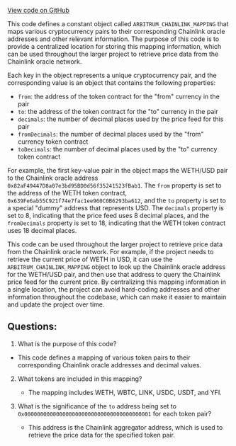 [View code on GitHub](zoo-labs/zoo/blob/master/core/src/config/oracles/chainlink/mappings/arbitrum.ts)

This code defines a constant object called `ARBITRUM_CHAINLINK_MAPPING` that maps various cryptocurrency pairs to their corresponding Chainlink oracle addresses and other relevant information. The purpose of this code is to provide a centralized location for storing this mapping information, which can be used throughout the larger project to retrieve price data from the Chainlink oracle network.

Each key in the object represents a unique cryptocurrency pair, and the corresponding value is an object that contains the following properties:
- `from`: the address of the token contract for the "from" currency in the pair
- `to`: the address of the token contract for the "to" currency in the pair
- `decimals`: the number of decimal places used by the price feed for this pair
- `fromDecimals`: the number of decimal places used by the "from" currency token contract
- `toDecimals`: the number of decimal places used by the "to" currency token contract

For example, the first key-value pair in the object maps the WETH/USD pair to the Chainlink oracle address `0x82aF49447D8a07e3bd95BD0d56f35241523fBab1`. The `from` property is set to the address of the WETH token contract, `0x639Fe6ab55C921f74e7fac1ee960C0B6293ba612`, and the `to` property is set to a special "dummy" address that represents USD. The `decimals` property is set to 8, indicating that the price feed uses 8 decimal places, and the `fromDecimals` property is set to 18, indicating that the WETH token contract uses 18 decimal places.

This code can be used throughout the larger project to retrieve price data from the Chainlink oracle network. For example, if the project needs to retrieve the current price of WETH in USD, it can use the `ARBITRUM_CHAINLINK_MAPPING` object to look up the Chainlink oracle address for the WETH/USD pair, and then use that address to query the Chainlink price feed for the current price. By centralizing this mapping information in a single location, the project can avoid hard-coding addresses and other information throughout the codebase, which can make it easier to maintain and update the project over time.
## Questions: 
 1. What is the purpose of this code?
   - This code defines a mapping of various token pairs to their corresponding Chainlink oracle addresses and decimal values.

2. What tokens are included in this mapping?
   - The mapping includes WETH, WBTC, LINK, USDC, USDT, and YFI.

3. What is the significance of the `to` address being set to `0x0000000000000000000000000000000000000001` for each token pair?
   - This address is the Chainlink aggregator address, which is used to retrieve the price data for the specified token pair.